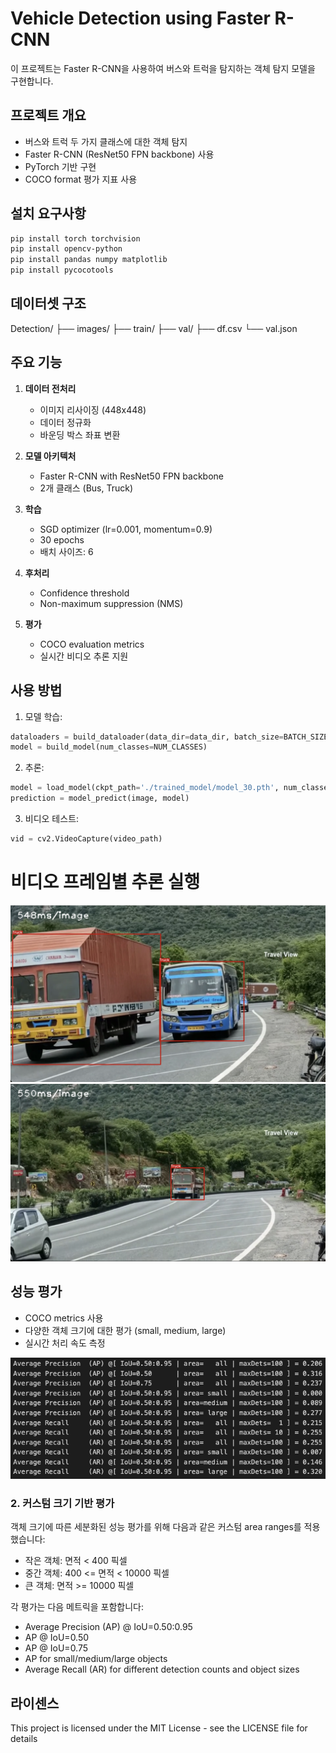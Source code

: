 # Vehicle Detection using Faster R-CNN

이 프로젝트는 Faster R-CNN을 사용하여 버스와 트럭을 탐지하는 객체 탐지 모델을 구현합니다.

## 프로젝트 개요

- 버스와 트럭 두 가지 클래스에 대한 객체 탐지
- Faster R-CNN (ResNet50 FPN backbone) 사용
- PyTorch 기반 구현
- COCO format 평가 지표 사용

## 설치 요구사항
```bash
pip install torch torchvision
pip install opencv-python
pip install pandas numpy matplotlib
pip install pycocotools
```

## 데이터셋 구조
Detection/
├── images/
├── train/
├── val/
├── df.csv
└── val.json

## 주요 기능

1. **데이터 전처리**
   - 이미지 리사이징 (448x448)
   - 데이터 정규화
   - 바운딩 박스 좌표 변환

2. **모델 아키텍처**
   - Faster R-CNN with ResNet50 FPN backbone
   - 2개 클래스 (Bus, Truck)

3. **학습**
   - SGD optimizer (lr=0.001, momentum=0.9)
   - 30 epochs
   - 배치 사이즈: 6

4. **후처리**
   - Confidence threshold
   - Non-maximum suppression (NMS)

5. **평가**
   - COCO evaluation metrics
   - 실시간 비디오 추론 지원

## 사용 방법

1. 모델 학습:
```python
dataloaders = build_dataloader(data_dir=data_dir, batch_size=BATCH_SIZE, image_size=IMAGE_SIZE)
model = build_model(num_classes=NUM_CLASSES)
```

2. 추론:
```python
model = load_model(ckpt_path='./trained_model/model_30.pth', num_classes=NUM_CLASSES, device=DEVICE)
prediction = model_predict(image, model)
```

3. 비디오 테스트:
```python
vid = cv2.VideoCapture(video_path)
```
# 비디오 프레임별 추론 실행

![Video Inference](assets/video.png)
![Video Inference](assets/video2.png)

## 성능 평가

- COCO metrics 사용
- 다양한 객체 크기에 대한 평가 (small, medium, large)
- 실시간 처리 속도 측정

![COCO Evaluation Metrics](assets/metric.png)

### 2. 커스텀 크기 기반 평가
객체 크기에 따른 세분화된 성능 평가를 위해 다음과 같은 커스텀 area ranges를 적용했습니다:
- 작은 객체: 면적 < 400 픽셀
- 중간 객체: 400 <= 면적 < 10000 픽셀
- 큰 객체: 면적 >= 10000 픽셀

각 평가는 다음 메트릭을 포함합니다:
- Average Precision (AP) @ IoU=0.50:0.95
- AP @ IoU=0.50
- AP @ IoU=0.75
- AP for small/medium/large objects
- Average Recall (AR) for different detection counts and object sizes

## 라이센스

This project is licensed under the MIT License - see the LICENSE file for details

